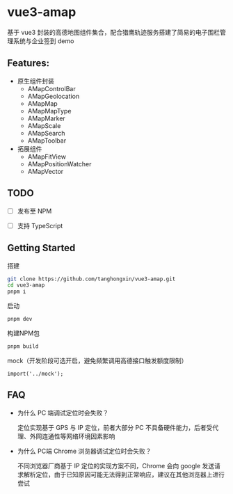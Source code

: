 # vue3-amap

基于 vue3 封装的高德地图组件集合，配合猎鹰轨迹服务搭建了简易的电子围栏管理系统与企业签到 demo

## Features:

- 原生组件封装
  - AMapControlBar
  - AMapGeolocation
  - AMapMap
  - AMapMapType
  - AMapMarker
  - AMapScale
  - AMapSearch
  - AMapToolbar
- 拓展组件
  - AMapFitView
  - AMapPositionWatcher
  - AMapVector

## TODO

- [ ] 发布至 NPM
- [ ] 支持 TypeScript


## Getting Started

搭建

```sh
git clone https://github.com/tanghongxin/vue3-amap.git
cd vue3-amap
pnpm i
```

启动
```sh
pnpm dev
```

构建NPM包
```sh
pnpm build
```

mock（开发阶段可选开启，避免频繁调用高德接口触发额度限制）
```
import('../mock');
```

## FAQ
- 为什么 PC 端调试定位时会失败？

  定位实现基于 GPS 与 IP 定位，前者大部分 PC 不具备硬件能力，后者受代理、外网连通性等网络环境因素影响

- 为什么 PC端 Chrome 浏览器调试定位时会失败？

  不同浏览器厂商基于 IP 定位的实现方案不同，Chrome 会向 google 发送请求解析定位，由于已知原因可能无法得到正常响应，建议在其他浏览器上进行尝试